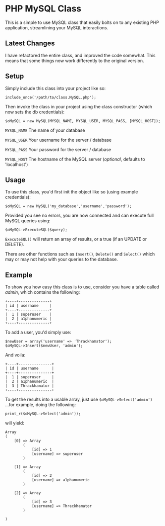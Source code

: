 PHP MySQL Class
===============

This is a simple to use MySQL class that easily bolts on to any existing PHP application, streamlining your MySQL interactions.


Latest Changes
--------------

I have refactored the entire class, and improved the code somewhat. This means that some things now work differently to the original version.


Setup
-----

Simply include this class into your project like so:

`include_once('/path/to/class.MySQL.php');`

Then invoke the class in your project using the class constructor (which now sets the db credentials):

`$oMySQL = new MySQL(MYSQL_NAME, MYSQL_USER, MYSQL_PASS, [MYSQL_HOST]);`

`MYSQL_NAME` The name of your database

`MYSQL_USER` Your username for the server / database

`MYSQL_PASS` Your password for the server / database

`MYSQL_HOST` The hostname of the MySQL server (*optional*, defaults to 'localhost')


Usage
-----

To use this class, you'd first init the object like so (using example credentials):

`$oMySQL = new MySQL('my_database','username','password');`

Provided you see no errors, you are now connected and can execute full MySQL queries using:

`$oMySQL->ExecuteSQL($query);`

`ExecuteSQL()` will return an array of results, or a true (if an UPDATE or DELETE).

There are other functions such as `Insert()`, `Delete()` and `Select()` which may or may not help with your queries to the database.

Example
-------

To show you how easy this class is to use, consider you have a table called *admin*, which contains the following:

```
+----+--------------+
| id | username     |
+----+--------------+
|  1 | superuser    |
|  2 | a1phanumeric |
+----+--------------+
```

To add a user, you'd simply use:

```
$newUser = array('username' => 'Thrackhamator');
$oMySQL->Insert($newUser, 'admin');
```

And voila:

```
+----+---------------+
| id | username      |
+----+---------------+
|  1 | superuser     |
|  2 | a1phanumeric  |
|  3 | Thrackhamator |
+----+---------------+
```

To get the results into a usable array, just use `$oMySQL->Select('admin')` ...for example, doing the following:

`print_r($oMySQL->Select('admin'));`

will yield:

```
Array
(
    [0] => Array
        (
            [id] => 1
            [username] => superuser
        )

    [1] => Array
        (
            [id] => 2
            [username] => a1phanumeric
        )

    [2] => Array
        (
            [id] => 3
            [username] => Thrackhamator
        )

)
```

